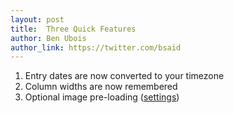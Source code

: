 ```yaml
---
layout: post
title:  Three Quick Features
author: Ben Ubois
author_link: https://twitter.com/bsaid
---
```


1. Entry dates are now converted to your timezone
2. Column widths are now remembered
3. Optional image pre-loading ([settings](https://feedbin.me/settings))